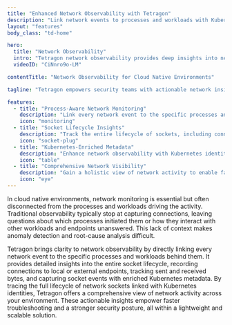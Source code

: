 ```yaml
---
title: "Enhanced Network Observability with Tetragon"
description: "Link network events to processes and workloads with Kubernetes-aware insights for better security and troubleshooting."
layout: "features"
body_class: "td-home"

hero:
  title: "Network Observability"
  intro: "Tetragon network observability provides deep insights into network events such as network connections made by processes."
  videoID: "CiNnro9o-LM"

contentTitle: "Network Observability for Cloud Native Environments"

tagline: "Tetragon empowers security teams with actionable network insights"

features:
  - title: "Process-Aware Network Monitoring"
    description: "Link every network event to the specific processes and workloads driving the activity for full context."
    icon: "monitoring"
  - title: "Socket Lifecycle Insights"
    description: "Track the entire lifecycle of sockets, including connections, sent/received bytes, and socket events."
    icon: "socket-plug"
  - title: "Kubernetes-Enriched Metadata"
    description: "Enhance network observability with Kubernetes identities, including pod labels and namespaces."
    icon: "table"
  - title: "Comprehensive Network Visibility"
    description: "Gain a holistic view of network activity to enable faster troubleshooting and stronger security across cloud native environments."
    icon: "eye"
---
```


In cloud native environments, network monitoring is essential but often disconnected from the processes and workloads driving the activity. Traditional observability typically stop at capturing connections, leaving questions about which processes initiated them or how they interact with other workloads and endpoints unanswered. This lack of context makes anomaly detection and root-cause analysis difficult.

Tetragon brings clarity to network observability by directly linking every network event to the specific processes and workloads behind them. It provides detailed insights into the entire socket lifecycle, recording connections to local or external endpoints, tracking sent and received bytes, and capturing socket events with enriched Kubernetes metadata. By tracing the full lifecycle of network sockets linked with Kubernetes identities, Tetragon offers a comprehensive view of network activity across your environment. These actionable insights empower faster troubleshooting and a stronger security posture, all within a lightweight and scalable solution.
